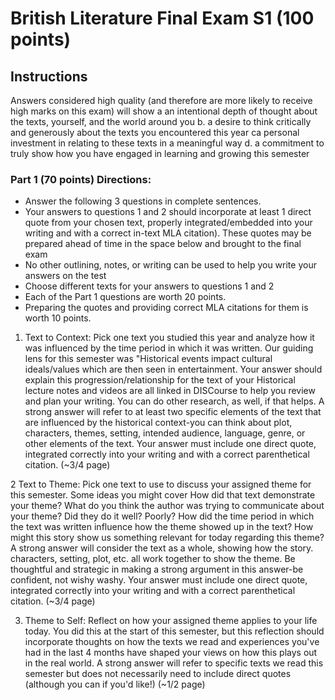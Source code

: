 # British Literature Final Exam S1 (100 points)

## Instructions

Answers considered high quality (and therefore are more likely to receive high marks on this exam) will show a an intentional depth of thought about the texts, yourself, and the world around you b. a desire to think critically and generously about the texts you encountered this year ca personal investment in relating to these texts in a meaningful way d. a commitment to truly show how you have engaged in learning and growing this semester

### Part 1 (70 points) Directions:

- Answer the following 3 questions in complete sentences.
- Your answers to questions 1 and 2 should incorporate at least 1 direct quote from your chosen text, properly integrated/embedded into your writing and with a correct in-text MLA citation). These quotes may be prepared ahead of time in the space below and brought to the final exam
- No other outlining, notes, or writing can be used to help you write your answers on the test
- Choose different texts for your answers to questions 1 and 2
- Each of the Part 1 questions are worth 20 points.
- Preparing the quotes and providing correct MLA citations for them is worth 10 points.

1. Text to Context: Pick one text you studied this year and analyze how it was influenced by the time period in which it was written. Our guiding lens for this semester was "Historical events impact cultural ideals/values which are then seen in entertainment. Your answer should explain this progression/relationship for the text of your Historical lecture notes and videos are all linked in DISCourse to help you review and plan your writing. You can do other research, as well, if that helps. A strong answer will refer to at least two specific elements of the text that are influenced by the historical context-you can think about plot, characters, themes, setting, intended audience, language, genre, or other elements of the text. Your answer must include one direct quote, integrated correctly into your writing and with a correct parenthetical citation. (~3/4 page)

2 Text to Theme: Pick one text to use to discuss your assigned theme for this semester. Some ideas you might cover How did that text demonstrate your theme? What do you think the author was trying to communicate about your theme? Did they do it well? Poorly? How did the time period in which the text was written influence how the theme showed up in the text? How might this story show us something relevant for today regarding this theme? A strong answer will consider the text as a whole, showing how the story. characters, setting, plot, etc. all work together to show the theme. Be thoughtful and strategic in making a strong argument in this answer-be confident, not wishy washy. Your answer must include one direct quote, integrated correctly into your writing and with a correct parenthetical citation. (~3/4 page)

3. Theme to Self: Reflect on how your assigned theme applies to your life today. You did this at the start of this semester, but this reflection should incorporate thoughts on how the texts we read and experiences you've had in the last 4 months have shaped your views on how this plays out in the real world. A strong answer will refer to specific texts we read this semester but does not necessarily need to include direct quotes (although you can if you'd like!) (~1/2 page)